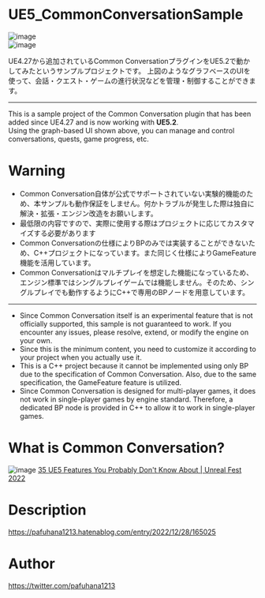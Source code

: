 # UE5_CommonConversationSample
![image](https://user-images.githubusercontent.com/8957600/209765163-e0b76f4d-f1a2-4d98-a814-4d5268a3cf65.png)  
![image](https://user-images.githubusercontent.com/8957600/209765207-9d2b0179-18ee-49fc-95cf-936bd3d8aa43.png)  

UE4.27から追加されているCommon ConversationプラグインをUE5.2で動かしてみたというサンプルプロジェクトです。
上図のようなグラフベースのUIを使って、会話・クエスト・ゲームの進行状況などを管理・制御することができます。

---

This is a sample project of the Common Conversation plugin that has been added since UE4.27 and is now working with **UE5.2**.  
Using the graph-based UI shown above, you can manage and control conversations, quests, game progress, etc.

# Warning
- Common Conversation自体が公式でサポートされていない実験的機能のため、本サンプルも動作保証をしません。何かトラブルが発生した際は独自に解決・拡張・エンジン改造をお願いします。
- 最低限の内容ですので、実際に使用する際はプロジェクトに応じてカスタマイズする必要があります
- Common Conversationの仕様によりBPのみでは実装することができないため、C++プロジェクトになっています。また同じく仕様によりGameFeature機能を活用しています。
- Common Conversationはマルチプレイを想定した機能になっているため、エンジン標準ではシングルプレイゲームでは機能しません。そのため、シングルプレイでも動作するようにC++で専用のBPノードを用意しています。

---

- Since Common Conversation itself is an experimental feature that is not officially supported, this sample is not guaranteed to work. If you encounter any issues, please resolve, extend, or modify the engine on your own.
- Since this is the minimum content, you need to customize it according to your project when you actually use it.
- This is a C++ project because it cannot be implemented using only BP due to the specification of Common Conversation. Also, due to the same specification, the GameFeature feature is utilized.
- Since Common Conversation is designed for multi-player games, it does not work in single-player games by engine standard. Therefore, a dedicated BP node is provided in C++ to allow it to work in single-player games.

# What is Common Conversation?
![image](https://user-images.githubusercontent.com/8957600/209765362-7e9b7974-39b6-4181-a2a8-c216d77a374a.png)
[35 UE5 Features You Probably Don't Know About | Unreal Fest 2022](https://www.youtube.com/watch?v=k2IP5DYQ0-0)

# Description
https://pafuhana1213.hatenablog.com/entry/2022/12/28/165025

# Author
https://twitter.com/pafuhana1213
